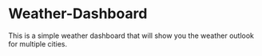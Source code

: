 # Weather-Dashboard
This is a simple weather dashboard that will show you the weather outlook for multiple cities.
